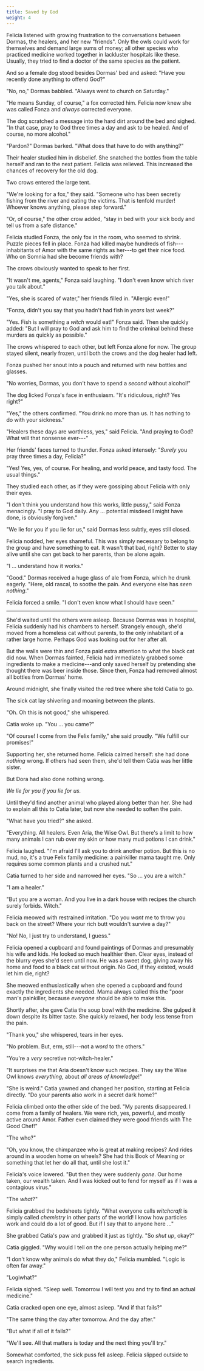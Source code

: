 ```yaml
---
title: Saved by God
weight: 4
---
```

Felicia listened with growing frustration to the conversations between Dormas, the healers, and her new "friends". Only the owls could work for themselves and demand large sums of money; all other species who practiced medicine worked together in lackluster hospitals like these. Usually, they tried to find a doctor of the same species as the patient.

And so a female dog stood besides Dormas' bed and asked: "Have you recently done anything to offend God?"

"No, no," Dormas babbled. "Always went to church on Saturday."

"He means Sunday, of course," a fox corrected him. Felicia now knew she was called Fonza and _always_ corrected everyone.

The dog scratched a message into the hard dirt around the bed and sighed. "In that case, pray to God three times a day and ask to be healed. And of course, no more alcohol."

"Pardon?" Dormas barked. "What does that have to do with anything?"

Their healer studied him in disbelief. She snatched the bottles from the table herself and ran to the next patient. Felicia was relieved. This increased the chances of recovery for the old dog.

Two crows entered the large tent. 

"We're looking for a fox," they said. "Someone who has been secretly fishing from the river and eating the victims. That is tenfold murder! Whoever knows anything, please step forward."

"Or, of course," the other crow added, "stay in bed with your sick body and tell us from a safe distance."

Felicia studied Fonza, the only fox in the room, who seemed to shrink. Puzzle pieces fell in place. Fonza had killed maybe hundreds of fish---inhabitants of Amor with the same rights as her---to get their nice food. Who on Somnia had she become friends with?

The crows obviously wanted to speak to her first.

"It wasn't me, agents," Fonza said laughing. "I don't even know which river you talk about."

"Yes, she is scared of water," her friends filled in. "Allergic even!"

"Fonza, didn't you say that you hadn't had fish in _years_ last week?"

"Yes. Fish is something a _witch_ would eat!" Fonza said. Then she quickly added: "But I will pray to God and ask him to find the criminal behind these murders as quickly as possible."

The crows whispered to each other, but left Fonza alone for now. The group stayed silent, nearly frozen, until both the crows and the dog healer had left.

Fonza pushed her snout into a pouch and returned with new bottles and glasses. 

"No worries, Dormas, you don't have to spend a _second_ without alcohol!"

The dog licked Fonza's face in enthusiasm. "It's ridiculous, right? Yes right?"

"Yes," the others confirmed. "You drink no more than us. It has nothing to do with your sickness."

"Healers these days are worthless, yes," said Felicia. "And praying to God? What will that nonsense ever---"

Her friends' faces turned to thunder. Fonza asked intensely: "_Surely_ you pray three times a day, Felicia?"

"Yes! Yes, yes, of course. For healing, and world peace, and tasty food. The usual things."

They studied each other, as if they were gossiping about Felicia with only their eyes.

"I don't think you understand how this works, little pussy," said Fonza menacingly. "I pray to God daily. Any ... potential misdeed I might have done, is obviously forgiven."

"We lie for you if you lie for us," said Dormas less subtly, eyes still closed.

Felicia nodded, her eyes shameful. This was simply necessary to belong to the group and have something to eat. It wasn't that bad, right? Better to stay alive until she can get back to her parents, than be alone again.

"I ... understand how it works."

"Good." Dormas received a huge glass of ale from Fonza, which he drunk eagerly. "Here, old rascal, to soothe the pain. And everyone else has _seen nothing_."

Felicia forced a smile. "I don't even know what I should have seen."

___

She'd waited until the others were asleep. Because Dormas was in hospital, Felicia suddenly had his chambers to herself. Strangely enough, she'd moved from a homeless cat without parents, to the only inhabitant of a rather large home. Perhaps God was looking out for her after all.

But the walls were thin and Fonza paid extra attention to what the black cat did now. When Dormas fainted, Felicia had immediately grabbed some ingredients to make a medicine---and only saved herself by pretending she thought there was beer inside those. Since then, Fonza had removed almost all bottles from Dormas' home.

Around midnight, she finally visited the red tree where she told Catia to go. 

The sick cat lay shivering and moaning between the plants.

"Oh. Oh this is not good," she whispered.

Catia woke up. "You ... you came?"

"Of course! I come from the Felix family," she said proudly. "We fulfill our promises!"

Supporting her, she returned home. Felicia calmed herself: she had done _nothing_ wrong. If others had seen them, she'd tell them Catia was her little sister.

But Dora had also done nothing wrong.

_We lie for you if you lie for us._

Until they'd find another animal who played along better than her. She had to explain all this to Catia later, but now she needed to soften the pain.

"What have you tried?" she asked.

"Everything. All healers. Even Aria, the Wise Owl. But there's a limit to how many animals I can rub over my skin or how many mud potions I can drink."

Felicia laughed. "I'm afraid I'll ask you to drink another potion. But this is no mud, no, it's a true Felix family medicine: a painkiller mama taught me. Only requires some common plants and a crushed nut."

Catia turned to her side and narrowed her eyes. "So ... you are a witch."

"I am a healer."

"But you are a woman. And you live in a dark house with recipes the church surely forbids. Witch."

Felicia meowed with restrained irritation. "Do you _want_ me to throw you back on the street? Where your rich butt wouldn't survive a day?"

"No! No, I just try to understand, I guess."

Felicia opened a cupboard and found paintings of Dormas and presumably his wife and kids. He looked so much healthier then. Clear eyes, instead of the blurry eyes she'd seen until now. He was a sweet dog, giving away his home and food to a black cat without origin. No God, if they existed, would let him die, right?

She meowed enthusiastically when she opened a cupboard and found exactly the ingredients she needed.  Mama always called this the "poor man's painkiller, because _everyone_ should be able to make this.

Shortly after, she gave Catia the soup bowl with the medicine. She gulped it down despite its bitter taste. She quickly relaxed, her body less tense from the pain.

"Thank you," she whispered, tears in her eyes.

"No problem. But, erm, still---not a _word_ to the others."

"You're a _very_ secretive not-witch-healer."

"It surprises me that Aria doesn't know such recipes. They say the Wise Owl knows _everything_, about _all areas of knowledge_!"

"She is weird." Catia yawned and changed her position, starting at Felicia directly. "Do your parents also work in a secret dark home?"

Felicia climbed onto the other side of the bed. "My parents disappeared. I come from a family of healers. We were rich, yes, powerful, and mostly active around Amor. Father even claimed they were good friends with The Good Chef!"

"The who?"

"Oh, you know, the chimpanzee who is great at making recipes? And rides around in a wooden home on wheels? She had this Book of Meaning or something that let her do all that, until she lost it."

Felicia's voice lowered. "But then they were suddenly _gone_. Our home taken, our wealth taken. And I was kicked out to fend for myself as if I was a contagious virus."

"The _what_?"

Felicia grabbed the bedsheets tightly. "What everyone calls _witchcraft_ is simply called _chemistry_ in other parts of the world! I know how particles work and could do a lot of good. But if I say that to anyone here ..."

She grabbed Catia's paw and grabbed it just as tightly. "So _shut up_, okay?"

Catia giggled. "Why would I tell on the one person actually helping me?"

"I don't know why animals do what they do," Felicia mumbled. "Logic is often far away."

"Logiwhat?"

Felicia sighed. "Sleep well. Tomorrow I will test you and try to find an actual medicine."

Catia cracked open one eye, almost asleep. "And if that fails?"

"The same thing the day after tomorrow. And the day after."

"But what if all of it fails?"

"We'll see. All that matters is today and the next thing you'll try."

Somewhat comforted, the sick puss fell asleep. Felicia slipped outside to search ingredients.